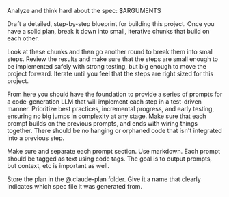 Analyze and think hard about the spec: $ARGUMENTS

Draft a detailed, step-by-step blueprint for building this project.
Once you have a solid plan, break it down into small, iterative chunks that build on each other.

Look at these chunks and then go another round to break them into small steps. Review the results and make sure that the steps are small enough to be implemented safely with strong testing, but big enough to move the project forward.
Iterate until you feel that the steps are right sized for this project.

From here you should have the foundation to provide a series of prompts for a code-generation LLM that will implement each step in a test-driven manner. Prioritize best practices, incremental progress, and early testing, ensuring no big jumps in complexity at any stage. Make sure that each prompt builds on the previous prompts, and ends with wiring things together. There should be no hanging or orphaned code that isn't integrated into a previous step.

Make sure and separate each prompt section. Use markdown. Each prompt should be tagged as text using code tags. The goal is to output prompts, but context, etc is important as well.

Store the plan in the @.claude-plan folder. Give it a name that clearly indicates which spec file it was generated from.
